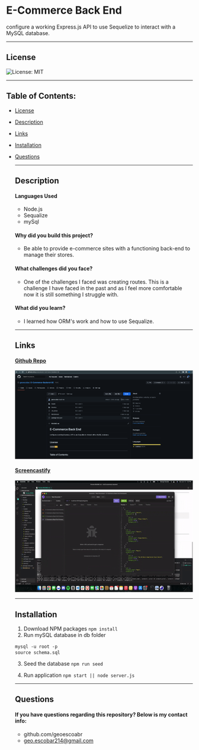 # E-Commerce Back End

configure a working Express.js API to use Sequelize to interact with a MySQL database.

---

## License

![License: MIT](https://img.shields.io/badge/License-MIT-yellow.svg)

---

## Table of Contents:

- [License](#license)
- [Description](#description)
- [Links](#links)
- [Installation](#installation)
- [Questions](#questions)

  ***

  ## Description

  #### Languages Used

  - Node.js
  - Sequalize
  - mySql

  #### Why did you build this project?

  - Be able to provide e-commerce sites with a functioning back-end to manage their stores.

  #### What challenges did you face?

  - One of the challenges I faced was creating routes. This is a challenge I have faced in the past and as I feel more comfortable now it is still something I struggle with.

  #### What did you learn?

  - I learned how ORM's work and how to use Sequalize.

  ***

  ## Links

  #### [Github Repo](https://github.com/geoescobar/E-Commerce-Backend-GE)

  ![Img](./Assets/github-repo.png)

  #### [Screencastify](https://drive.google.com/file/d/1n17CxuZ3mAmvK7DECodD8vFX889I_5NW/view)

  ![Gif](./Assets/hw14-running.gif)

  ***

  ## Installation

  1. Download NPM packages
     `npm install`
     <br>
  2. Run mySQL database in db folder

  ```
  mysql -u root -p
  source schema.sql
  ```

  3. Seed the database
     `npm run seed`

  4. Run application
     `npm start || node server.js`

  ***

  ## Questions

  #### If you have questions regarding this repository? Below is my contact info:

  - github.com/geoescoabr
  - geo.escobar214@gmail.com
